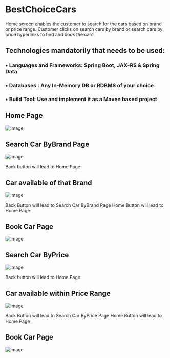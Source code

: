 # BestChoiceCars
Home screen enables the customer to search for the cars based on brand or price range. Customer clicks on search cars by brand or search cars by price hyperlinks to find and book the cars.

## Technologies mandatorily that needs to be used:
### •	Languages and Frameworks:  Spring Boot, JAX-RS & Spring Data 
### •	Databases :  Any In-Memory DB or RDBMS of your choice
### •	Build Tool: Use and implement it as a Maven based project

## Home Page
![image](https://user-images.githubusercontent.com/42388976/113026785-0dadec00-91a7-11eb-864f-bac8f6885c1d.png)


## Search Car ByBrand Page
![image](https://user-images.githubusercontent.com/42388976/113025920-1d790080-91a6-11eb-9d2d-1e9b13098ea1.png)

Back button will lead to Home Page

## Car available of that Brand
![image](https://user-images.githubusercontent.com/42388976/113026081-4e593580-91a6-11eb-827c-63d676c74cb5.png)

Back Button will lead to Search Car ByBrand Page
Home Button will lead to Home Page

## Book Car Page
![image](https://user-images.githubusercontent.com/42388976/113026218-76489900-91a6-11eb-84df-a83a7b646db7.png)

## Search Car ByPrice
![image](https://user-images.githubusercontent.com/42388976/113026315-8f514a00-91a6-11eb-8513-aa40f0bb7ef8.png)

Back button will lead to Home Page

## Car available within Price Range
![image](https://user-images.githubusercontent.com/42388976/113026422-b0b23600-91a6-11eb-90a5-9b3f11313d40.png)

Back Button will lead to Search Car ByPrice Page
Home Button will lead to Home Page

## Book Car Page
![image](https://user-images.githubusercontent.com/42388976/113026579-da6b5d00-91a6-11eb-8ee0-b3fb993119c8.png)

